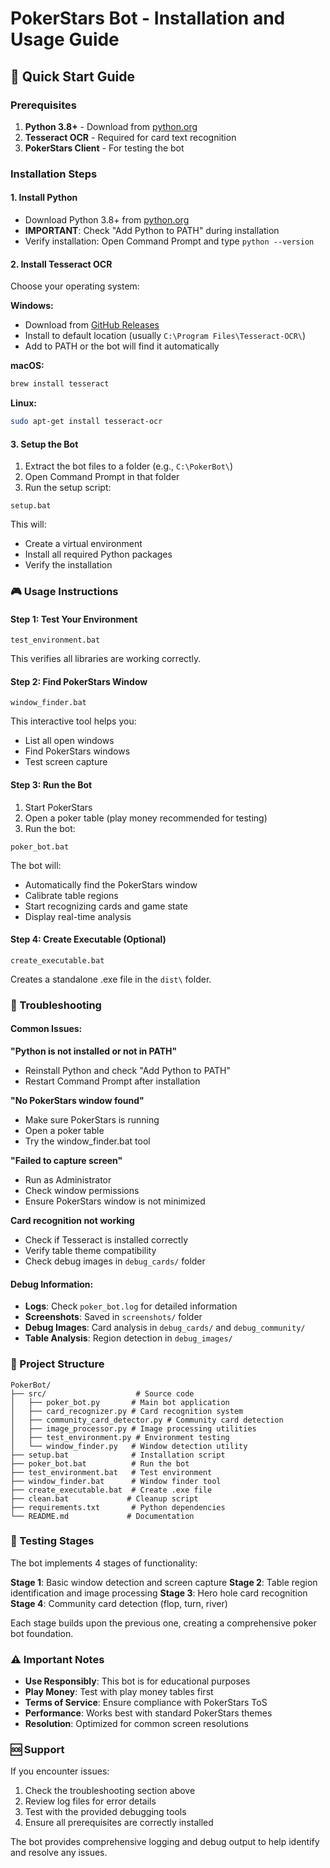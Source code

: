 # PokerStars Bot - Installation and Usage Guide

## 🚀 Quick Start Guide

### Prerequisites
1. **Python 3.8+** - Download from [python.org](https://python.org)
2. **Tesseract OCR** - Required for card text recognition
3. **PokerStars Client** - For testing the bot

### Installation Steps

#### 1. Install Python
- Download Python 3.8+ from [python.org](https://python.org)
- **IMPORTANT**: Check "Add Python to PATH" during installation
- Verify installation: Open Command Prompt and type `python --version`

#### 2. Install Tesseract OCR
Choose your operating system:

**Windows:**
- Download from [GitHub Releases](https://github.com/UB-Mannheim/tesseract/wiki)
- Install to default location (usually `C:\Program Files\Tesseract-OCR\`)
- Add to PATH or the bot will find it automatically

**macOS:**
```bash
brew install tesseract
```

**Linux:**
```bash
sudo apt-get install tesseract-ocr
```

#### 3. Setup the Bot
1. Extract the bot files to a folder (e.g., `C:\PokerBot\`)
2. Open Command Prompt in that folder
3. Run the setup script:
```batch
setup.bat
```

This will:
- Create a virtual environment
- Install all required Python packages
- Verify the installation

### 🎮 Usage Instructions

#### Step 1: Test Your Environment
```batch
test_environment.bat
```
This verifies all libraries are working correctly.

#### Step 2: Find PokerStars Window
```batch
window_finder.bat
```
This interactive tool helps you:
- List all open windows
- Find PokerStars windows
- Test screen capture

#### Step 3: Run the Bot
1. Start PokerStars
2. Open a poker table (play money recommended for testing)
3. Run the bot:
```batch
poker_bot.bat
```

The bot will:
- Automatically find the PokerStars window
- Calibrate table regions
- Start recognizing cards and game state
- Display real-time analysis

#### Step 4: Create Executable (Optional)
```batch
create_executable.bat
```
Creates a standalone .exe file in the `dist\` folder.

### 🔧 Troubleshooting

#### Common Issues:

**"Python is not installed or not in PATH"**
- Reinstall Python and check "Add Python to PATH"
- Restart Command Prompt after installation

**"No PokerStars window found"**
- Make sure PokerStars is running
- Open a poker table
- Try the window_finder.bat tool

**"Failed to capture screen"**
- Run as Administrator
- Check window permissions
- Ensure PokerStars window is not minimized

**Card recognition not working**
- Check if Tesseract is installed correctly
- Verify table theme compatibility
- Check debug images in `debug_cards/` folder

#### Debug Information:
- **Logs**: Check `poker_bot.log` for detailed information
- **Screenshots**: Saved in `screenshots/` folder
- **Debug Images**: Card analysis in `debug_cards/` and `debug_community/`
- **Table Analysis**: Region detection in `debug_images/`

### 📁 Project Structure
```
PokerBot/
├── src/                    # Source code
│   ├── poker_bot.py       # Main bot application
│   ├── card_recognizer.py # Card recognition system
│   ├── community_card_detector.py # Community card detection
│   ├── image_processor.py # Image processing utilities
│   ├── test_environment.py # Environment testing
│   └── window_finder.py   # Window detection utility
├── setup.bat              # Installation script
├── poker_bot.bat          # Run the bot
├── test_environment.bat   # Test environment
├── window_finder.bat      # Window finder tool
├── create_executable.bat  # Create .exe file
├── clean.bat             # Cleanup script
├── requirements.txt       # Python dependencies
└── README.md             # Documentation
```

### 🎯 Testing Stages

The bot implements 4 stages of functionality:

**Stage 1**: Basic window detection and screen capture
**Stage 2**: Table region identification and image processing
**Stage 3**: Hero hole card recognition
**Stage 4**: Community card detection (flop, turn, river)

Each stage builds upon the previous one, creating a comprehensive poker bot foundation.

### ⚠️ Important Notes

- **Use Responsibly**: This bot is for educational purposes
- **Play Money**: Test with play money tables first
- **Terms of Service**: Ensure compliance with PokerStars ToS
- **Performance**: Works best with standard PokerStars themes
- **Resolution**: Optimized for common screen resolutions

### 🆘 Support

If you encounter issues:
1. Check the troubleshooting section above
2. Review log files for error details
3. Test with the provided debugging tools
4. Ensure all prerequisites are correctly installed

The bot provides comprehensive logging and debug output to help identify and resolve any issues.